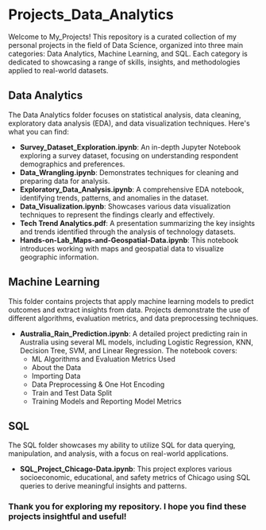 # Projects_Data_Analytics

Welcome to My_Projects! This repository is a curated collection of my personal projects in the field of Data Science, organized into three main categories: Data Analytics, Machine Learning, and SQL. Each category is dedicated to showcasing a range of skills, insights, and methodologies applied to real-world datasets.

## Data Analytics

The Data Analytics folder focuses on statistical analysis, data cleaning, exploratory data analysis (EDA), and data visualization techniques. Here's what you can find:

- **Survey_Dataset_Exploration.ipynb**: An in-depth Jupyter Notebook exploring a survey dataset, focusing on understanding respondent demographics and preferences.
- **Data_Wrangling.ipynb**: Demonstrates techniques for cleaning and preparing data for analysis.
- **Exploratory_Data_Analysis.ipynb**: A comprehensive EDA notebook, identifying trends, patterns, and anomalies in the dataset.
- **Data_Visualization.ipynb**: Showcases various data visualization techniques to represent the findings clearly and effectively.
- **Tech Trend Analytics.pdf**: A presentation summarizing the key insights and trends identified through the analysis of technology datasets.
- **Hands-on-Lab_Maps-and-Geospatial-Data.ipynb**: This notebook introduces working with maps and geospatial data to visualize geographic information.

## Machine Learning

This folder contains projects that apply machine learning models to predict outcomes and extract insights from data. Projects demonstrate the use of different algorithms, evaluation metrics, and data preprocessing techniques.

- **Australia_Rain_Prediction.ipynb**: A detailed project predicting rain in Australia using several ML models, including Logistic Regression, KNN, Decision Tree, SVM, and Linear Regression. The notebook covers:
  - ML Algorithms and Evaluation Metrics Used
  - About the Data
  - Importing Data
  - Data Preprocessing & One Hot Encoding
  - Train and Test Data Split
  - Training Models and Reporting Model Metrics

## SQL

The SQL folder showcases my ability to utilize SQL for data querying, manipulation, and analysis, with a focus on real-world applications.

- **SQL_Project_Chicago-Data.ipynb**: This project explores various socioeconomic, educational, and safety metrics of Chicago using SQL queries to derive meaningful insights and patterns.

### Thank you for exploring my repository. I hope you find these projects insightful and useful!
